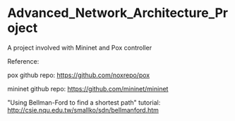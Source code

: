 # Advanced_Network_Architecture_Project
A project involved with Mininet and Pox controller

Reference:

pox github repo: 
https://github.com/noxrepo/pox

mininet github repo: 
https://github.com/mininet/mininet

"Using Bellman-Ford to find a shortest path" tutorial: 
http://csie.nqu.edu.tw/smallko/sdn/bellmanford.htm

